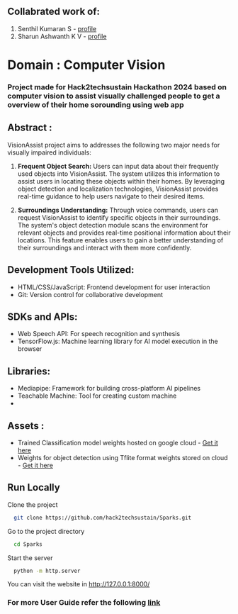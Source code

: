 
## Collabrated work of:
1. Senthil Kumaran S - [profile](https://github.com/Senthilsk10/)
2. Sharun Ashwanth K V - [profile](https://github.com/sharunashwanth/)

# Domain : Computer Vision

### Project made for Hack2techsustain Hackathon 2024 based on computer vision to assist visually challenged people to get a overview of their home sorounding using web app

## Abstract : 
VisionAssist project aims to addresses the following two major needs for visually impaired individuals:

1. **Frequent Object Search:** Users can input data about their frequently used objects into VisionAssist. The system utilizes this information to assist users in locating these objects within their homes. By leveraging object detection and localization technologies, VisionAssist provides real-time guidance to help users navigate to their desired items.

2. **Surroundings Understanding:** Through voice commands, users can request VisionAssist to identify specific objects in their surroundings. The system's object detection module scans the environment for relevant objects and provides real-time positional information about their locations. This feature enables users to gain a better understanding of their surroundings and interact with them more confidently.

## Development Tools Utilized:
- HTML/CSS/JavaScript: Frontend development for user interaction
- Git: Version control for collaborative development

## SDKs and APIs:
- Web Speech API: For speech recognition and synthesis
- TensorFlow.js: Machine learning library for AI model execution in the browser

## Libraries:

- Mediapipe: Framework for building cross-platform AI pipelines
- Teachable Machine: Tool for creating custom machine
-
## Assets : 
- Trained Classification model weights hosted on google cloud - [Get it here](https://teachablemachine.withgoogle.com/models/c6Gv0UQsF/)
- Weights for object detection using Tflite format weights stored on cloud - [Get it here](https://storage.googleapis.com/mediapipe-models/object_detector/efficientdet_lite0/float16/1/efficientdet_lite0.tflite)


## Run Locally

Clone the project

```bash
  git clone https://github.com/hack2techsustain/Sparks.git
```

Go to the project directory

```bash
  cd Sparks
```

Start the server

```bash
  python -m http.server
```

You can visit the website in http://127.0.0.1:8000/


### For more User Guide refer the following [link](https://docs.google.com/document/d/19ZjSXKzkM2zxilgtFTOCV8nwzfbrik4Z9lWW0cycq40/edit?usp=sharing)

